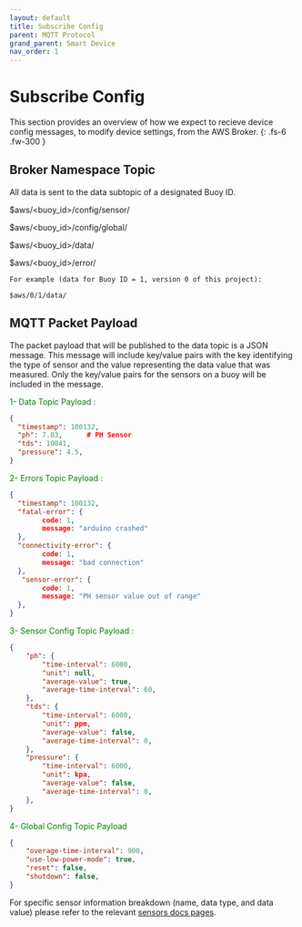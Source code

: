```yaml
---
layout: default
title: Subscribe Config
parent: MQTT Protocol
grand_parent: Smart Device
nav_order: 1
---
```


# Subscribe Config

This section provides an overview of how we expect to recieve device config messages, to modify device settings, from the AWS Broker.
{: .fs-6 .fw-300 }

## Broker Namespace Topic

All data is sent to the data subtopic of a designated Buoy ID.

<div class="code-example" markdown="1">

$aws/&lt;buoy_id&gt;/config/sensor/

$aws/&lt;buoy_id&gt;/config/global/

$aws/&lt;buoy_id&gt;/data/

$aws/&lt;buoy_id&gt;/error/

</div>

```
For example (data for Buoy ID = 1, version 0 of this project):

$aws/0/1/data/

```

## MQTT Packet Payload

The packet payload that will be published to the data topic is a JSON message.
This message will include key/value pairs with the key identifying the type of sensor and the value representing the data value that was measured.
Only the key/value pairs for the sensors on a buoy will be included in the message.

<p style="color:green;">1- Data Topic Payload :</p>

```json
{
  "timestamp": 100132,
  "ph": 7.03,      # PH Sensor
  "tds": 10041,
  "pressure": 4.5,
}
```
<p style="color:green;">2- Errors Topic Payload :</p>

````json
{
  "timestamp": 100132,
  "fatal-error": {
        code: 1,
        message: "arduino crashed"  
  },
  "connectivity-error": {
        code: 1,
        message: "bad connection" 
  },
   "sensor-error": {
        code: 1,
        message: "PH sensor value out of range" 
  },                                                                                            
}

````

<p style="color:green;">3- Sensor Config Topic Payload :</p>

````json
{
    "ph": {
        "time-interval": 6000,
        "unit": null,
        "average-value": true,
        "average-time-interval": 60,
    },
    "tds": {
        "time-interval": 6000,
        "unit": ppm,
        "average-value": false,
        "average-time-interval": 0,
    },
    "pressure": {
        "time-interval": 6000,
        "unit": kpa,
        "average-value": false,
        "average-time-interval": 0,
    },
}
````
<p style="color:green;">4- Global Config Topic Payload</p>

````json
{
    "overage-time-interval": 900,
    "use-low-power-mode": true,
    "reset": false,
    "shutdown": false,
}
````
For specific sensor information breakdown (name, data type, and data value) please refer to the relevant [sensors docs pages](https://github.com/just-the-docs/just-the-docs/tree/main/docs/CODE_OF_CONDUCT.md).